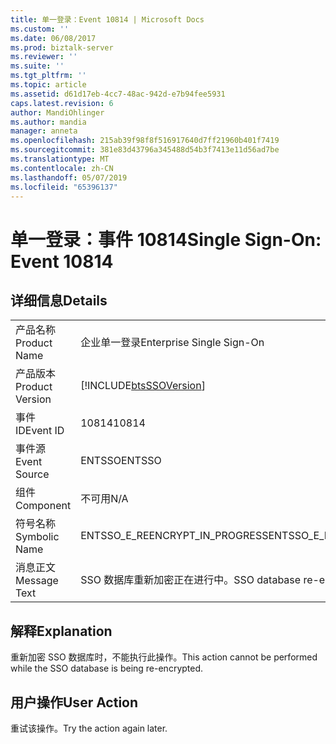 ```yaml
---
title: 单一登录：Event 10814 | Microsoft Docs
ms.custom: ''
ms.date: 06/08/2017
ms.prod: biztalk-server
ms.reviewer: ''
ms.suite: ''
ms.tgt_pltfrm: ''
ms.topic: article
ms.assetid: d61d17eb-4cc7-48ac-942d-e7b94fee5931
caps.latest.revision: 6
author: MandiOhlinger
ms.author: mandia
manager: anneta
ms.openlocfilehash: 215ab39f98f8f516917640d7ff21960b401f7419
ms.sourcegitcommit: 381e83d43796a345488d54b3f7413e11d56ad7be
ms.translationtype: MT
ms.contentlocale: zh-CN
ms.lasthandoff: 05/07/2019
ms.locfileid: "65396137"
---
```

# <a name="single-sign-on-event-10814"></a><span data-ttu-id="e09d9-102">单一登录：事件 10814</span><span class="sxs-lookup"><span data-stu-id="e09d9-102">Single Sign-On: Event 10814</span></span>
## <a name="details"></a><span data-ttu-id="e09d9-103">详细信息</span><span class="sxs-lookup"><span data-stu-id="e09d9-103">Details</span></span>  
  
|                 |                                                            |
|-----------------|------------------------------------------------------------|
|  <span data-ttu-id="e09d9-104">产品名称</span><span class="sxs-lookup"><span data-stu-id="e09d9-104">Product Name</span></span>   |                 <span data-ttu-id="e09d9-105">企业单一登录</span><span class="sxs-lookup"><span data-stu-id="e09d9-105">Enterprise Single Sign-On</span></span>                  |
| <span data-ttu-id="e09d9-106">产品版本</span><span class="sxs-lookup"><span data-stu-id="e09d9-106">Product Version</span></span> | [!INCLUDE[btsSSOVersion](../includes/btsssoversion-md.md)] |
|    <span data-ttu-id="e09d9-107">事件 ID</span><span class="sxs-lookup"><span data-stu-id="e09d9-107">Event ID</span></span>     |                           <span data-ttu-id="e09d9-108">10814</span><span class="sxs-lookup"><span data-stu-id="e09d9-108">10814</span></span>                            |
|  <span data-ttu-id="e09d9-109">事件源</span><span class="sxs-lookup"><span data-stu-id="e09d9-109">Event Source</span></span>   |                           <span data-ttu-id="e09d9-110">ENTSSO</span><span class="sxs-lookup"><span data-stu-id="e09d9-110">ENTSSO</span></span>                           |
|    <span data-ttu-id="e09d9-111">组件</span><span class="sxs-lookup"><span data-stu-id="e09d9-111">Component</span></span>    |                            <span data-ttu-id="e09d9-112">不可用</span><span class="sxs-lookup"><span data-stu-id="e09d9-112">N/A</span></span>                             |
|  <span data-ttu-id="e09d9-113">符号名称</span><span class="sxs-lookup"><span data-stu-id="e09d9-113">Symbolic Name</span></span>  |               <span data-ttu-id="e09d9-114">ENTSSO_E_REENCRYPT_IN_PROGRESS</span><span class="sxs-lookup"><span data-stu-id="e09d9-114">ENTSSO_E_REENCRYPT_IN_PROGRESS</span></span>               |
|  <span data-ttu-id="e09d9-115">消息正文</span><span class="sxs-lookup"><span data-stu-id="e09d9-115">Message Text</span></span>   |         <span data-ttu-id="e09d9-116">SSO 数据库重新加密正在进行中。</span><span class="sxs-lookup"><span data-stu-id="e09d9-116">SSO database re-encryption is in progress.</span></span>         |
  
## <a name="explanation"></a><span data-ttu-id="e09d9-117">解释</span><span class="sxs-lookup"><span data-stu-id="e09d9-117">Explanation</span></span>  
 <span data-ttu-id="e09d9-118">重新加密 SSO 数据库时，不能执行此操作。</span><span class="sxs-lookup"><span data-stu-id="e09d9-118">This action cannot be performed while the SSO database is being re-encrypted.</span></span>  
  
## <a name="user-action"></a><span data-ttu-id="e09d9-119">用户操作</span><span class="sxs-lookup"><span data-stu-id="e09d9-119">User Action</span></span>  
 <span data-ttu-id="e09d9-120">重试该操作。</span><span class="sxs-lookup"><span data-stu-id="e09d9-120">Try the action again later.</span></span>